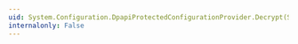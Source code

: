 ```yaml
---
uid: System.Configuration.DpapiProtectedConfigurationProvider.Decrypt(System.Xml.XmlNode)
internalonly: False
---
```

